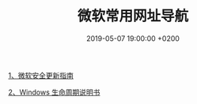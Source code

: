 ﻿---
layout: post
title:  "微软常用网址导航"
date:   2019-05-07 19:00:00 +0200
categories: 系统
---
[1、微软安全更新指南]  

[2、Windows 生命周期说明书]


[1、微软安全更新指南]:https://portal.msrc.microsoft.com/zh-cn/security-guidance


[2、Windows 生命周期说明书]:https://support.microsoft.com/zh-cn/help/13853/windows-lifecycle-fact-sheet
